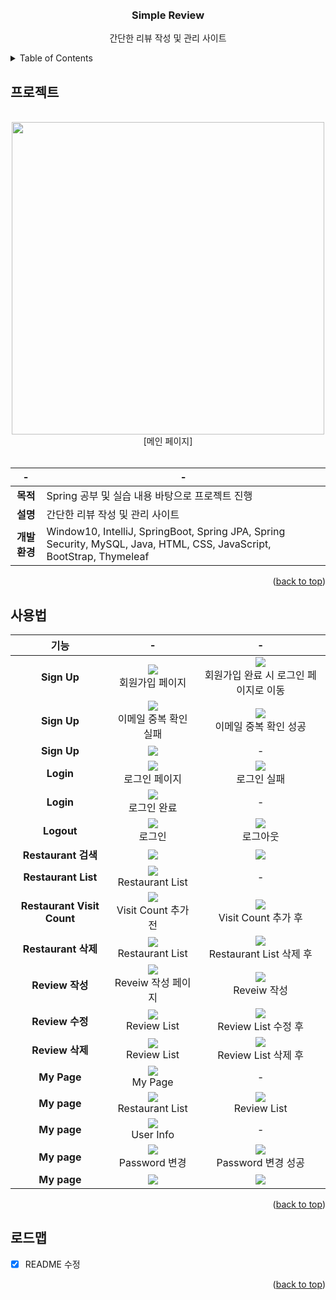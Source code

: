 
<div id="top"></div>

<br />
<br />

<div align="center">
<h3 align="center">Simple Review</h3>

  <p align="center">
    간단한 리뷰 작성 및 관리 사이트
    <br />
  </p>
</div>


<!-- TABLE OF CONTENTS -->
<details>
  <summary>Table of Contents</summary>
  <ol>
    <li>
      <a href="#프로젝트">프로젝트</a>
    </li>
    <li>
      <a href="#사용법">사용법</a>
    </li>
    <li>
      <a href="#로드맵">로드맵</a>
    </li>
  </ol>
</details>


<!-- ABOUT THE PROJECT -->
## 프로젝트
<br>

<div align="center">
  <img src="https://user-images.githubusercontent.com/72875528/173031828-49b95864-6d48-478e-9012-177836c7889e.PNG" width="500">  
  <br>
  [메인 페이지]
  
  <br>
  <br>

  |-|-|
  |:---:|---|
  |**목적**|Spring 공부 및 실습 내용 바탕으로 프로젝트 진행|
  |**설명**|간단한 리뷰 작성 및 관리 사이트|
  |**개발환경**|Window10, IntelliJ, SpringBoot, Spring JPA, Spring Security, MySQL, Java, HTML, CSS, JavaScript, BootStrap, Thymeleaf|

</div>

<p align="right">(<a href="#top">back to top</a>)</p>

<!-- USAGE -->
## 사용법

<div align="center">

  |기능|-|-|
  |:---:|:---:|:---:|
  |**Sign Up**|<img src="https://user-images.githubusercontent.com/72875528/179526859-a5ce8fb6-74f7-46f8-aea5-1c5e224d830a.PNG"><div>회원가입 페이지</div>|<img src="https://user-images.githubusercontent.com/72875528/179527282-071b3966-e6f9-43e4-8295-16fdf7453599.PNG"><div>회원가입 완료 시 로그인 페이지로 이동</div>|
  |**Sign Up**|<img src="https://user-images.githubusercontent.com/72875528/179526856-e8b7bf23-e2bf-4096-9b9d-c998752334f1.PNG"><div>이메일 중복 확인 실패</div>|<img src="https://user-images.githubusercontent.com/72875528/179526852-c8471c9b-cd50-431d-9361-653ddabfcafb.PNG"><div>이메일 중복 확인 성공</div>|
  |**Sign Up**|<img src="https://user-images.githubusercontent.com/72875528/179526843-98a86eb8-fd6f-49a6-8c32-a03db6c9a477.PNG">|-|
  |**Login**|<img src="https://user-images.githubusercontent.com/72875528/179527282-071b3966-e6f9-43e4-8295-16fdf7453599.PNG"><div>로그인 페이지</div>|<img src="https://user-images.githubusercontent.com/72875528/179527628-1f0eef49-54a3-4780-a6f8-1608f313a702.PNG"><div>로그인 실패</div>|
  |**Login**|<img src="https://user-images.githubusercontent.com/72875528/173031841-e2e80035-4b0f-4bae-a88d-5544c8e274e1.PNG"><div>로그인 완료</div>|-|
  |**Logout**|<img src="https://user-images.githubusercontent.com/72875528/173031841-e2e80035-4b0f-4bae-a88d-5544c8e274e1.PNG"><div>로그인</div>|<img src="https://user-images.githubusercontent.com/72875528/173031828-49b95864-6d48-478e-9012-177836c7889e.PNG"><div>로그아웃</div>|
  |**Restaurant 검색**|<img src="https://user-images.githubusercontent.com/72875528/173031835-0e046de7-78c3-4a10-94a1-e71fefc70073.PNG">|<img src="https://user-images.githubusercontent.com/72875528/173031837-a1b87776-ad9f-4712-9fa6-89e227d8f766.PNG">|
  |**Restaurant List**|<img src="https://user-images.githubusercontent.com/72875528/173236395-056ceefc-7c75-4fe9-a890-ec7d8e851c8a.PNG"><div>Restaurant List</div>|-|
  |**Restaurant Visit Count**|<img src="https://user-images.githubusercontent.com/72875528/173236395-056ceefc-7c75-4fe9-a890-ec7d8e851c8a.PNG"><div>Visit Count 추가 전</div>|<img src="https://user-images.githubusercontent.com/72875528/173236394-1efcf7d1-ffbd-4bc2-91b9-44da29fba2f1.PNG"><div>Visit Count 추가 후</div>|
  |**Restaurant 삭제**|<img src="https://user-images.githubusercontent.com/72875528/173236394-1efcf7d1-ffbd-4bc2-91b9-44da29fba2f1.PNG"><div>Restaurant List</div>|<img src="https://user-images.githubusercontent.com/72875528/173236393-9b10b026-d85d-4398-8f36-fb59dcfa7687.PNG"><div>Restaurant List 삭제 후</div>|
  |**Review 작성**|<img src="https://user-images.githubusercontent.com/72875528/173236392-fbe44b1f-370b-407a-832f-60ec65e88083.PNG"><div>Reveiw 작성 페이지</div>|<img src="https://user-images.githubusercontent.com/72875528/173236391-697d62bd-0f45-4d86-aeba-e1d83b62cbf8.PNG"><div>Reveiw 작성</div>|
  |**Review 수정**|<img src="https://user-images.githubusercontent.com/72875528/173236594-ece404c3-0d70-4efd-97b5-a8b3f9d59e8d.PNG"><div>Review List</div>|<img src="https://user-images.githubusercontent.com/72875528/173236592-933cce56-b43e-4741-8373-72f3a9ec4db6.PNG"><div>Review List 수정 후</div>|
  |**Review 삭제**|<img src="https://user-images.githubusercontent.com/72875528/173236592-933cce56-b43e-4741-8373-72f3a9ec4db6.PNG"><div>Review List</div>|<img src="https://user-images.githubusercontent.com/72875528/173236595-75354df8-0829-4453-b729-a46a861d8ee9.PNG"><div>Review List 삭제 후</div>|
  |**My Page**|<img src="https://user-images.githubusercontent.com/72875528/173236390-f412e241-c9ec-4e5b-a3b4-83577e8ae900.PNG"><div>My Page</div>|-|
  |**My page**|<img src="https://user-images.githubusercontent.com/72875528/173236399-2722bc84-30f9-4df7-92e3-f2cb619c908b.PNG"><div>Restaurant List</div>|<img src="https://user-images.githubusercontent.com/72875528/173236398-5d35939b-7749-42f0-a194-b3e99b96b7e7.PNG"><div>Review List</div>|
  |**My page**|<img src="https://user-images.githubusercontent.com/72875528/179526865-f7786e5e-6864-4628-924f-bb9e7d70f5f5.PNG"><div>User Info</div>|-|
  |**My page**|<img src="https://user-images.githubusercontent.com/72875528/179526876-8eadeccf-ed74-4c7c-85b1-4a9f800674fd.PNG"><div>Password 변경</div>|<img src="https://user-images.githubusercontent.com/72875528/179526867-125d340b-b0ee-4f73-a917-e257b28fcff0.PNG"><div>Password 변경 성공</div>|
  |**My page**|<img src="https://user-images.githubusercontent.com/72875528/179526870-602a4253-f63a-4a09-8340-9c2b46abdda4.PNG">|<img src="https://user-images.githubusercontent.com/72875528/179526874-49758a7a-114b-4a57-8342-1de6d80de0a2.PNG">|
  
  

  
</div>

<p align="right">(<a href="#top">back to top</a>)</p>

<!-- ROADMAP -->
## 로드맵
- [X] README 수정


<p align="right">(<a href="#top">back to top</a>)</p>
